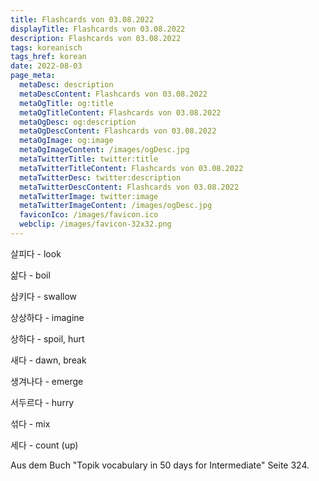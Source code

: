 ```yaml
---
title: Flashcards von 03.08.2022
displayTitle: Flashcards von 03.08.2022
description: Flashcards von 03.08.2022
tags: koreanisch
tags_href: korean
date: 2022-08-03
page_meta:
  metaDesc: description
  metaDescContent: Flashcards von 03.08.2022
  metaOgTitle: og:title
  metaOgTitleContent: Flashcards von 03.08.2022
  metaOgDesc: og:description
  metaOgDescContent: Flashcards von 03.08.2022
  metaOgImage: og:image
  metaOgImageContent: /images/ogDesc.jpg
  metaTwitterTitle: twitter:title
  metaTwitterTitleContent: Flashcards von 03.08.2022
  metaTwitterDesc: twitter:description
  metaTwitterDescContent: Flashcards von 03.08.2022
  metaTwitterImage: twitter:image
  metaTwitterImageContent: /images/ogDesc.jpg
  faviconIco: /images/favicon.ico
  webclip: /images/favicon-32x32.png
---
```


살피다 - look

삶다 - boil

삼키다 - swallow

상상하다 - imagine

상하다 - spoil, hurt

새다 - dawn, break

생겨나다 - emerge

서두르다 - hurry

섞다 - mix

세다 - count (up)

Aus dem Buch "Topik vocabulary in 50 days for Intermediate" Seite 324.
